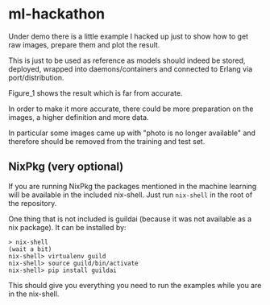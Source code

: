 # ml-hackathon


Under demo there is a little example I hacked up just to show how to get raw images, prepare them and plot the result.

This is just to be used as reference as models should indeed be stored, deployed, wrapped into daemons/containers and connected to Erlang via port/distribution.

Figure_1 shows the result which is far from accurate.

In order to make it more accurate, there could be more preparation on the images, a higher definition and more data.

In particular some images came up with "photo is no longer available" and therefore should be removed from the training and test set.



## NixPkg (very optional)

If you are running NixPkg the packages mentioned in the machine
learning will be available in the included nix-shell. Just run
`nix-shell` in the root of the repository.

One thing that is not included is guildai (because it was not
available as a nix package). It can be installed by:

```shell
> nix-shell
(wait a bit)
nix-shell> virtualenv guild
nix-shell> source guild/bin/activate
nix-shell> pip install guildai
```

This should give you everything you need to run the examples while you
are in the nix-shell.
